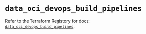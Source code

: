 # `data_oci_devops_build_pipelines`

Refer to the Terraform Registory for docs: [`data_oci_devops_build_pipelines`](https://registry.terraform.io/providers/oracle/oci/6.18.0/docs/data-sources/devops_build_pipelines).
